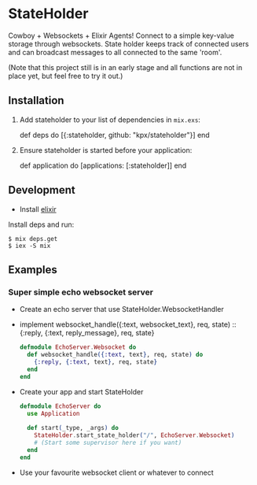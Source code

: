 # StateHolder

Cowboy + Websockets + Elixir Agents! Connect to a simple key-value storage through websockets. State holder keeps track of connected users and can broadcast messages to all connected to the same 'room'.

(Note that this project still is in an early stage and all functions are not in place yet, but feel free to try it out.)
## Installation

  1. Add stateholder to your list of dependencies in `mix.exs`:

        def deps do
          [{:stateholder, github: "kpx/stateholder"}]
        end

  2. Ensure stateholder is started before your application:

        def application do
          [applications: [:stateholder]]
        end

## Development

* Install [elixir](http://elixir-lang.org/install.html)

Install deps and run:

	$ mix deps.get
	$ iex -S mix

## Examples

### Super simple echo websocket server

  - Create an echo server that use StateHolder.WebsocketHandler
  - implement websocket_handle({:text, websocket_text}, req, state) :: {:reply, {:text, reply_message}, req, state}
  
	``` elixir	  
	defmodule EchoServer.Websocket do
	  def websocket_handle({:text, text}, req, state) do
	    {:reply, {:text, text}, req, state}
	  end
	end
	```
  - Create your app and start StateHolder
	``` elixir  
	defmodule EchoServer do
	  use Application
	  
	  def start(_type, _args) do
	    StateHolder.start_state_holder("/", EchoServer.Websocket)
	    # (Start some supervisor here if you want)
	  end
	end
	```
  - Use your favourite websocket client or whatever to connect
